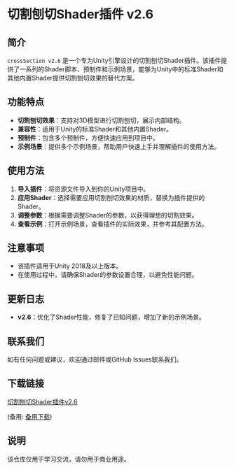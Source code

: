 # 切割刨切Shader插件 v2.6

## 简介

`crossSection v2.6` 是一个专为Unity引擎设计的切割刨切Shader插件。该插件提供了一系列的Shader脚本、预制件和示例场景，能够为Unity中的标准Shader和其他内置Shader提供切割刨切效果的替代方案。

## 功能特点

- **切割刨切效果**：支持对3D模型进行切割刨切，展示内部结构。
- **兼容性**：适用于Unity的标准Shader和其他内置Shader。
- **预制件**：包含多个预制件，方便快速应用到项目中。
- **示例场景**：提供多个示例场景，帮助用户快速上手并理解插件的使用方法。

## 使用方法

1. **导入插件**：将资源文件导入到你的Unity项目中。
2. **应用Shader**：选择需要应用切割刨切效果的材质，替换为插件提供的Shader。
3. **调整参数**：根据需要调整Shader的参数，以获得理想的切割效果。
4. **查看示例**：打开示例场景，查看插件的实际效果，并参考其配置方法。

## 注意事项

- 该插件适用于Unity 2018及以上版本。
- 在使用过程中，请确保Shader的参数设置合理，以避免性能问题。

## 更新日志

- **v2.6**：优化了Shader性能，修复了已知问题，增加了新的示例场景。

## 联系我们

如有任何问题或建议，欢迎通过邮件或GitHub Issues联系我们。

## 下载链接
[切割刨切Shader插件v2.6](https://pan.quark.cn/s/4fba70efbab7) 

(备用: [备用下载](https://pan.baidu.com/s/1kXAOnZhIGzzmUb7F8RWwiQ?pwd=1234))

## 说明

该仓库仅用于学习交流，请勿用于商业用途。
